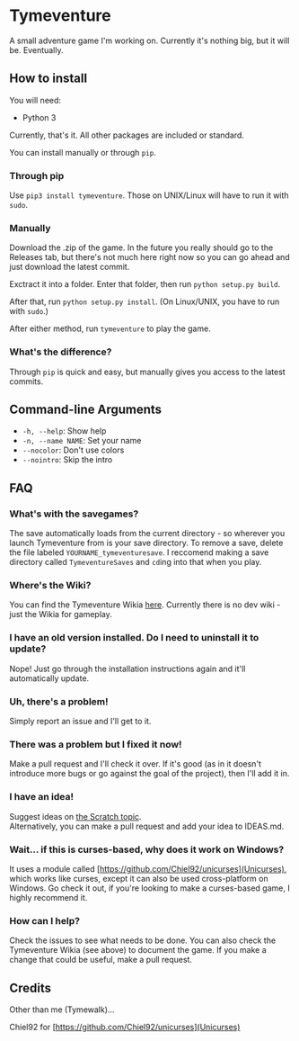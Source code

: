# Tymeventure
A small adventure game I'm working on. Currently it's nothing big, but it will be. Eventually.

## How to install
You will need:
 - Python 3

Currently, that's it. All other packages are included or standard.

You can install manually or through `pip`.

### Through pip
Use `pip3 install tymeventure`. Those on UNIX/Linux will have to run it with `sudo`.

### Manually
Download the .zip of the game. In the future you really should go to the Releases tab, but there's not much here right now so you can go ahead and just download the latest commit.

Exctract it into a folder. Enter that folder, then run `python setup.py build`.

After that, run `python setup.py install`. (On Linux/UNIX, you have to run with `sudo`.)


After either method, run `tymeventure` to play the game.

### What's the difference?
Through `pip` is quick and easy, but manually gives you access to the latest commits.

## Command-line Arguments

- `-h, --help`: Show help
- `-n, --name NAME`: Set your name
- `--nocolor`: Don't use colors
- `--nointro`: Skip the intro

## FAQ
### What's with the savegames?
The save automatically loads from the current directory - so wherever you launch Tymeventure from is your save directory.
To remove a save, delete the file labeled `YOURNAME_tymeventuresave`.
I reccomend making a save directory called `TymeventureSaves` and `cd`ing into that when you play.

### Where's the Wiki?
You can find the Tymeventure Wikia [here](https://tymeventure.wikia.com).
Currently there is no dev wiki - just the Wikia for gameplay.

### I have an old version installed. Do I need to uninstall it to update?
Nope! Just go through the installation instructions again and it'll automatically update.

### Uh, there's a problem!
Simply report an issue and I'll get to it.

### There was a problem but I fixed it now!
Make a pull request and I'll check it over. If it's good (as in it doesn't introduce more bugs or go against the goal of the project), then I'll add it in.

### I have an idea!
Suggest ideas on [the Scratch topic](https://scratch.mit.edu/discuss/topic/185267/).<br>
Alternatively, you can make a pull request and add your idea to IDEAS.md.

### Wait... if this is curses-based, why does it work on Windows?
It uses a module called [https://github.com/Chiel92/unicurses](Unicurses), which works like curses, except it can also be used cross-platform on Windows. Go check it out, if you're looking to make a curses-based game, I highly recommend it.

### How can I help?
Check the issues to see what needs to be done.
You can also check the Tymeventure Wikia (see above) to document the game.
If you make a change that could be useful, make a pull request.

## Credits
Other than me (Tymewalk)...

Chiel92 for [https://github.com/Chiel92/unicurses](Unicurses)
